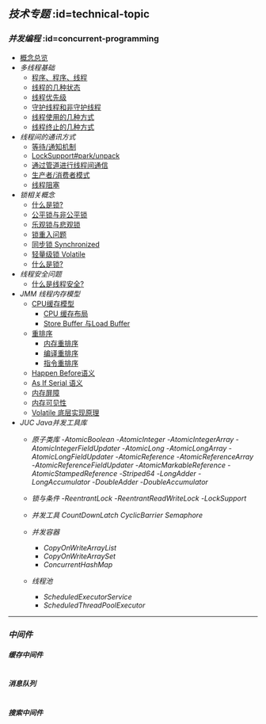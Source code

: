 ## <i class='icon-brand-keybase'>技术专题</i> :id=technical-topic

### <i class='emoji-sparkles details'>并发编程</i> :id=concurrent-programming
<details open>
<summary hidden>
<i class='emoji-sparkles title'>文章列表</i>
</summary>

- [概念总览](/docs/基础篇/面向对象编程/并发编程/多线程编程/thread-多线程基础 ':class=emoji-sparkles')
- <i class='emoji-sparkles title'>多线程基础</i>
    - [程序、程序、线程](/docs/基础篇/面向对象编程/并发编程/多线程编程/thread-多线程基础?id=program-process-thread  ':class=emoji-sparkles')
    - [线程的几种状态](/docs/基础篇/面向对象编程/并发编程/多线程编程/thread-多线程基础 ':class=emoji-sparkles')
    - [线程优先级](/docs/基础篇/面向对象编程/并发编程/多线程编程/thread-多线程基础 ':class=emoji-sparkles')
    - [守护线程和非守护线程](/docs/基础篇/面向对象编程/并发编程/多线程编程/thread-多线程基础 ':class=emoji-sparkles')
    - [线程使用的几种方式](/docs/基础篇/面向对象编程/并发编程/多线程编程/thread-多线程基础 ':class=emoji-sparkles')
    - [线程终止的几种方式](/docs/基础篇/面向对象编程/并发编程/多线程编程/thread-多线程基础 ':class=emoji-sparkles')
- <i class='emoji-sparkles title'>线程间的通讯方式</i>
    - [等待/通知机制](/docs/基础篇/面向对象编程/并发编程/多线程编程/thread-多线程基础 ':class=emoji-sparkles')
    - [LockSupport#park/unpack](/docs/基础篇/面向对象编程/并发编程/多线程编程/thread-多线程基础 ':class=emoji-sparkles')
    - [通过管道进行线程间通信](/docs/基础篇/面向对象编程/并发编程/多线程编程/thread-多线程基础 ':class=emoji-sparkles')
    - [生产者/消费者模式](/docs/基础篇/面向对象编程/并发编程/多线程编程/thread-多线程基础 ':class=emoji-sparkles')
    - [线程阻塞](/docs/基础篇/面向对象编程/并发编程/多线程编程/thread-多线程基础 ':class=emoji-sparkles')
- <i class='emoji-sparkles title'>锁相关概念</i>
    - [什么是锁?](/docs/基础篇/面向对象编程/并发编程/多线程编程/thread-多线程基础 ':class=emoji-sparkles')
    - [公平锁与非公平锁](/docs/基础篇/面向对象编程/并发编程/多线程编程/thread-多线程基础 ':class=emoji-sparkles')
    - [乐观锁与悲观锁](/docs/基础篇/面向对象编程/并发编程/多线程编程/thread-多线程基础 ':class=emoji-sparkles')
    - [锁重入问题](/docs/基础篇/面向对象编程/并发编程/多线程编程/thread-多线程基础 ':class=emoji-sparkles')
    - [同步锁 Synchronized](/docs/基础篇/面向对象编程/并发编程/多线程编程/thread-多线程基础 ':class=emoji-sparkles')
    - [轻量级锁 Volatile](/docs/基础篇/面向对象编程/并发编程/多线程编程/thread-多线程基础 ':class=emoji-sparkles')
    - [什么是锁?](/docs/基础篇/面向对象编程/并发编程/多线程编程/thread-多线程基础 ':class=emoji-sparkles')
- <i class='emoji-sparkles title'>线程安全问题</i>
    - [什么是线程安全?](/docs/基础篇/面向对象编程/并发编程/多线程编程/thread-多线程基础 ':class=emoji-sparkles')
- <i class='emoji-sparkles title'>JMM 线程内存模型</i>
    - [CPU缓存模型](/docs/基础篇/面向对象编程/并发编程/多线程编程/thread-多线程基础 ':class=emoji-sparkles')
        - [CPU 缓存布局](/docs/基础篇/面向对象编程/并发编程/多线程编程/thread-多线程基础 ':class=emoji-abbrobotstudio')
        - [Store Buffer 与Load Buffer](/docs/基础篇/面向对象编程/并发编程/多线程编程/thread-多线程基础 ':class=emoji-abbrobotstudio')
    - [重排序](/docs/基础篇/面向对象编程/并发编程/多线程编程/thread-多线程基础 ':class=emoji-sparkles')
        - [内存重排序](/docs/基础篇/面向对象编程/并发编程/多线程编程/thread-多线程基础 ':class=emoji-sparkles')
        - [编译重排序](/docs/基础篇/面向对象编程/并发编程/多线程编程/thread-多线程基础 ':class=emoji-sparkles')
        - [指令重排序](/docs/基础篇/面向对象编程/并发编程/多线程编程/thread-多线程基础 ':class=emoji-sparkles')
    - [Happen Before语义](/docs/基础篇/面向对象编程/并发编程/多线程编程/thread-多线程基础 ':class=emoji-sparkles')
    - [As If Serial 语义](/docs/基础篇/面向对象编程/并发编程/多线程编程/thread-多线程基础 ':class=emoji-sparkles')
    - [内存屏障](/docs/基础篇/面向对象编程/并发编程/多线程编程/thread-多线程基础 ':class=emoji-sparkles')
    - [内存可见性](/docs/基础篇/面向对象编程/并发编程/多线程编程/thread-多线程基础 ':class=emoji-sparkles')
    - [Volatile  底层实现原理](/docs/基础篇/面向对象编程/并发编程/多线程编程/thread-多线程基础 ':class=emoji-sparkles')
- <i class='emoji-sparkles title'>JUC Java并发工具库</i>
    - <i class='emoji-sparkles title'>原子类库</i>
        -<i class='emoji-sparkles title'>AtomicBoolean</i>
        -<i class='emoji-sparkles title'>AtomicInteger</i>
        -<i class='emoji-sparkles title'>AtomicIntegerArray</i>
        -<i class='emoji-sparkles title'>AtomicIntegerFieldUpdater</i>
        -<i class='emoji-sparkles title'>AtomicLong</i>
        -<i class='emoji-sparkles title'>AtomicLongArray</i>
        -<i class='emoji-sparkles title'>AtomicLongFieldUpdater</i>
        -<i class='emoji-sparkles title'>AtomicReference</i>
        -<i class='emoji-sparkles title'>AtomicReferenceArray</i>
        -<i class='emoji-sparkles title'>AtomicReferenceFieldUpdater</i>
        -<i class='emoji-sparkles title'>AtomicMarkableReference</i>
        -<i class='emoji-sparkles title'>AtomicStampedReference</i>
        -<i class='emoji-sparkles title'>Striped64</i>
        -<i class='emoji-sparkles title'>LongAdder</i>
        -<i class='emoji-sparkles title'>LongAccumulator</i>
        -<i class='emoji-sparkles title'>DoubleAdder</i>
        -<i class='emoji-sparkles title'>DoubleAccumulator</i>
        
    - <i class='emoji-sparkles title'>锁与条件</i>
        -<i class='emoji-sparkles title'>ReentrantLock</i>
        -<i class='emoji-sparkles title'>ReentrantReadWriteLock</i>
        -<i class='emoji-sparkles title'>LockSupport</i>

    - <i class='emoji-sparkles title'>并发工具</i>
        <i class='emoji-sparkles title'>CountDownLatch</i>
        <i class='emoji-sparkles title'>CyclicBarrier</i>
        <i class='emoji-sparkles title'>Semaphore</i>
        
    - <i class='emoji-sparkles title'>并发容器</i>
        - <i class='emoji-sparkles title'>CopyOnWriteArrayList</i>
        - <i class='emoji-sparkles title'>CopyOnWriteArraySet</i>
        - <i class='emoji-sparkles title'>ConcurrentHashMap</i>
        
    - <i class='emoji-sparkles title'>线程池</i>
        - <i class='emoji-sparkles title'>ScheduledExecutorService</i>
        - <i class='emoji-sparkles title'>ScheduledThreadPoolExecutor</i>

</details>


---
### <i class='emoji-sparkles'>中间件</i>

#### <i class='emoji-sparkles details'>缓存中间件</i>
<details>
<summary hidden>
<i class='emoji-sparkles title'>文章列表</i>
</summary>

- Redis
</details>

#### <i class='emoji-sparkles details'>消息队列</i>
<details>
<summary hidden>
<i class='emoji-sparkles title'>文章列表</i>
</summary>
- RabbitMQ
</details>

#### <i class='emoji-sparkles details'>搜索中间件</i>
<details>
<summary hidden>
<i class='emoji-sparkles title'>文章列表</i>
</summary>
- ElasticSearch
</details>
